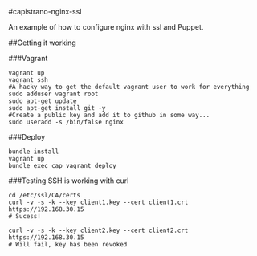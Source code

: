 #capistrano-nginx-ssl

An example of how to configure nginx with ssl and Puppet.

##Getting it working

###Vagrant

```
vagrant up
vagrant ssh
#A hacky way to get the default vagrant user to work for everything
sudo adduser vagrant root
sudo apt-get update
sudo apt-get install git -y
#Create a public key and add it to github in some way...
sudo useradd -s /bin/false nginx
```

###Deploy

```
bundle install
vagrant up
bundle exec cap vagrant deploy
```

###Testing SSH is working with curl


```
cd /etc/ssl/CA/certs
curl -v -s -k --key client1.key --cert client1.crt https://192.168.30.15
# Sucess!

curl -v -s -k --key client2.key --cert client2.crt https://192.168.30.15
# Will fail, key has been revoked
```
